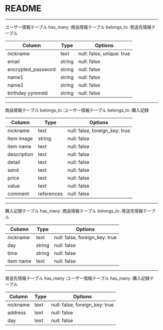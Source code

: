 # README
--------------------
ユーザー情報テーブル
  has_many :商品情報テーブル
  belongs_to :発送先情報テーブル

| Column             | Type   | Options                   |
| ------------------ | ------ | -----------               |
| nickname           | text   | null: false, unique: true |
| email              | string | null: false               |
| encrypted_password | string | null: false               |
| name1              | string | null: false               |
| name2              | string | null: false               |
| birthday yymmdd    | string | null: false               |


--------------------
商品情報テーブル
  belongs_to :ユーザー情報テーブル
  belongs_to :購入記録

| Column     | Type       | Options                        |
| ---------- | ---------- | ------------------------------ |
| nickname   | text       | null: false, foreign_key: true |
| Item image | string     | null: false                    |
| item name  | text       | null: false                    |
| description| text       | null: false                    |
| detail     | text       | null: false                    |
| send       | text       | null: false                    |
| price      | text       | null: false                    |
| value      | text       | null: false                    |
| comment    | references | null: false                    |


--------------------
購入記録テーブル
  has_many :商品情報テーブル
  belongs_to :発送先情報テーブル

| Column   | Type       | Options                        |
| -------- | ---------- | ------------------------------ |
| nickname | text       | null: false, foreign_key: true |
| day      | string     | null: false                    |
| time     | string     | null: false                    |
| item name| text       | null: false                    |


--------------------
発送先情報テーブル
  has_many :ユーザー情報テーブル
  has_many :購入記録テーブル

| Column   | Type       | Options                        |
| -------- | ---------- | ------------------------------ |
| nickname | text       | null: false, foreign_key: true |
| address  | text       | null: false                    |
| day      | text       | null: false                    |